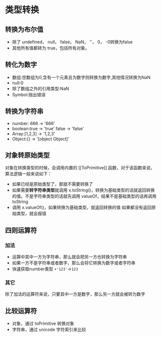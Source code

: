 # 类型转换
## 转换为布尔值
* 除了 undefined， null， false， NaN， ''， 0， -0转换为false
* 其他所有值都转为 true，包括所有对象。

## 转化为数字
* 数组:空数组为0,含有一个元素且为数字则转换为数字,其他情况转换为NaN
* null:0
* 除了数组之外的引用类型:NaN
* Symbol:抛出错误
## 转换为字符串
* number: 666 -> '666'
* boolean:true -> 'true' false -> 'false'
* Array:[1,2,3] -> '1,2,3'
* Object:{} -> '[object Object]'


## 对象转原始类型
对象在转换类型的时候，会调用内置的 [[ToPrimitive]] 函数，对于该函数来说，算法逻辑一般来说如下：

* 如果已经是原始类型了，那就不需要转换了
* 如果需要**转字符串类型**就调用 x.toString()，转换为基础类型的话就返回转换的值。不是字符串类型的话就先调用 valueOf，结果不是基础类型的话再调用 toString
* 调用 x.valueOf()，如果转换为基础类型，就返回转换的值
如果都没有返回原始类型，就会报错

## 四则运算符
### 加法
* 运算中其中一方为字符串，那么就会把另一方也转换为字符串
* 如果一方不是字符串或者数字，那么会将它转换为数字或者字符串
* 快速获取number类型 ``+'123'``->``123``
### 其它
除了加法的运算符来说，只要其中一方是数字，那么另一方就会被转为数字

## 比较运算符
* 对象，通过 toPrimitive 转换对象
* 字符串，通过 unicode 字符索引来比较